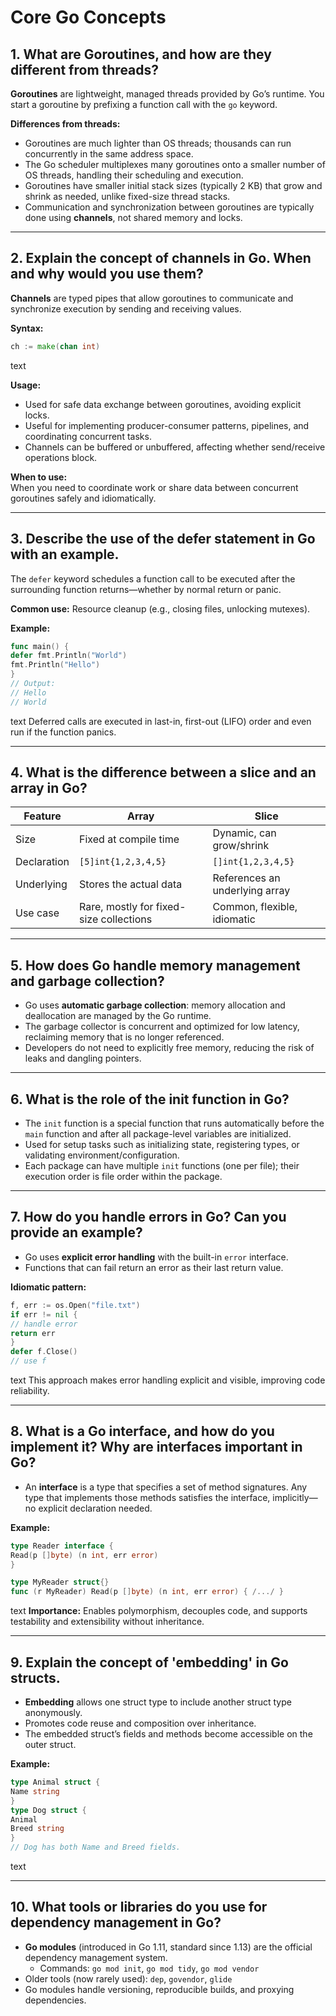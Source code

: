 # Core Go Concepts

## 1. What are Goroutines, and how are they different from threads?

**Goroutines** are lightweight, managed threads provided by Go’s runtime. You start a goroutine by prefixing a function
call with the `go` keyword.

**Differences from threads:**

- Goroutines are much lighter than OS threads; thousands can run concurrently in the same address space.
- The Go scheduler multiplexes many goroutines onto a smaller number of OS threads, handling their scheduling and
  execution.
- Goroutines have smaller initial stack sizes (typically 2 KB) that grow and shrink as needed, unlike fixed-size thread
  stacks.
- Communication and synchronization between goroutines are typically done using **channels**, not shared memory and
  locks.

---

## 2. Explain the concept of channels in Go. When and why would you use them?

**Channels** are typed pipes that allow goroutines to communicate and synchronize execution by sending and receiving
values.

**Syntax:**

```go
ch := make(chan int)
```

text

**Usage:**

- Used for safe data exchange between goroutines, avoiding explicit locks.
- Useful for implementing producer-consumer patterns, pipelines, and coordinating concurrent tasks.
- Channels can be buffered or unbuffered, affecting whether send/receive operations block.

**When to use:**  
When you need to coordinate work or share data between concurrent goroutines safely and idiomatically.

---

## 3. Describe the use of the defer statement in Go with an example.

The `defer` keyword schedules a function call to be executed after the surrounding function returns—whether by normal
return or panic.

**Common use:** Resource cleanup (e.g., closing files, unlocking mutexes).

**Example:**

```go
func main() {
defer fmt.Println("World")
fmt.Println("Hello")
}
// Output:
// Hello
// World
```

text
Deferred calls are executed in last-in, first-out (LIFO) order and even run if the function panics.

---

## 4. What is the difference between a slice and an array in Go?

| Feature     | Array                                   | Slice                          |
|-------------|-----------------------------------------|--------------------------------|
| Size        | Fixed at compile time                   | Dynamic, can grow/shrink       |
| Declaration | `[5]int{1,2,3,4,5}`                     | `[]int{1,2,3,4,5}`             |
| Underlying  | Stores the actual data                  | References an underlying array |
| Use case    | Rare, mostly for fixed-size collections | Common, flexible, idiomatic    |

---

## 5. How does Go handle memory management and garbage collection?

- Go uses **automatic garbage collection**: memory allocation and deallocation are managed by the Go runtime.
- The garbage collector is concurrent and optimized for low latency, reclaiming memory that is no longer referenced.
- Developers do not need to explicitly free memory, reducing the risk of leaks and dangling pointers.

---

## 6. What is the role of the init function in Go?

- The `init` function is a special function that runs automatically before the `main` function and after all
  package-level variables are initialized.
- Used for setup tasks such as initializing state, registering types, or validating environment/configuration.
- Each package can have multiple `init` functions (one per file); their execution order is file order within the
  package.

---

## 7. How do you handle errors in Go? Can you provide an example?

- Go uses **explicit error handling** with the built-in `error` interface.
- Functions that can fail return an error as their last return value.

**Idiomatic pattern:**

```go
f, err := os.Open("file.txt")
if err != nil {
// handle error
return err
}
defer f.Close()
// use f
```

text
This approach makes error handling explicit and visible, improving code reliability.

---

## 8. What is a Go interface, and how do you implement it? Why are interfaces important in Go?

- An **interface** is a type that specifies a set of method signatures. Any type that implements those methods satisfies
  the interface, implicitly—no explicit declaration needed.

**Example:**

```go
type Reader interface {
Read(p []byte) (n int, err error)
}

type MyReader struct{}
func (r MyReader) Read(p []byte) (n int, err error) { /.../ }
```

text
**Importance:** Enables polymorphism, decouples code, and supports testability and extensibility without inheritance.

---

## 9. Explain the concept of 'embedding' in Go structs.

- **Embedding** allows one struct type to include another struct type anonymously.
- Promotes code reuse and composition over inheritance.
- The embedded struct’s fields and methods become accessible on the outer struct.

**Example:**

```go
type Animal struct {
Name string
}
type Dog struct {
Animal
Breed string
}
// Dog has both Name and Breed fields.
```

text

---

## 10. What tools or libraries do you use for dependency management in Go?

- **Go modules** (introduced in Go 1.11, standard since 1.13) are the official dependency management system.
    - Commands: `go mod init`, `go mod tidy`, `go mod vendor`
- Older tools (now rarely used): `dep`, `govendor`, `glide`
- Go modules handle versioning, reproducible builds, and proxying dependencies.